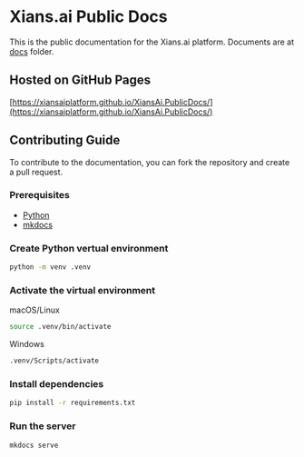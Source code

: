 # Xians.ai Public Docs

This is the public documentation for the Xians.ai platform. Documents are at [docs](docs) folder.

## Hosted on GitHub Pages

[https://xiansaiplatform.github.io/XiansAi.PublicDocs/](https://xiansaiplatform.github.io/XiansAi.PublicDocs/)

## Contributing Guide

To contribute to the documentation, you can fork the repository and create a pull request.

### Prerequisites

- [Python](https://www.python.org/downloads/)
- [mkdocs](https://www.mkdocs.org/getting-started/)

### Create Python vertual environment

```bash
python -m venv .venv
```

### Activate the virtual environment

macOS/Linux

```bash
source .venv/bin/activate
```

Windows

```bash
.venv/Scripts/activate
```

### Install dependencies

```bash
pip install -r requirements.txt
```

### Run the server

```bash
mkdocs serve
```
